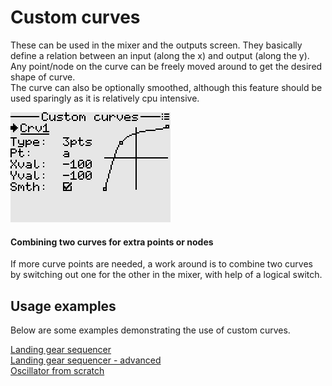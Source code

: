 # Custom curves
These can be used in the mixer and the outputs screen. They basically define a relation between an input (along the x) and output (along the y). Any point/node on the curve can be freely moved around to get the desired shape of curve.
<br>The curve can also be optionally smoothed, although this feature should be used sparingly as it is relatively cpu intensive. 

<p align="left">
<img src="images/img17.png"/>
</p>

#### Combining two curves for extra points or nodes
If more curve points are needed, a work around is to combine two curves by switching out one for the other in the mixer, with help of a logical switch.

## Usage examples
Below are some examples demonstrating the use of custom curves.

[Landing gear sequencer](./mixer.md#section_id_landing_gear_sequencer_v1)  
[Landing gear sequencer - advanced](./mixer.md#section_id_landing_gear_sequencer_v2)  
[Oscillator from scratch](./mixer.md#section_id_oscillator_from_scratch)  

